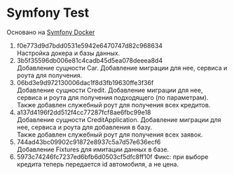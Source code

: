 # Symfony Test

Основано на [Symfony Docker](https://github.com/dunglas/symfony-docker)

1. f0e773d9d7bdd0531e5942e6470747d82c968634  
    Настройка докера и базы данных.
2. 3b5f35596db006e81c4cadb45d5ea078deeea8d4  
Добавление сущности Car. Добавление миграции для нее, сервиса и роута для получения.
3. 06bd3e9d972130006dac1f8d3fb19630ffe3f36f  
Добавление сущности Credit. Добавление миграции для нее, сервиса и роута для получения подходящего (по параметрам).  
Также добавлен служебный роут для получения всех кредитов.
4. a137d4196f2dd512f4cc77287fcf8ae6fbc99e18  
Добавление сущности CreditApplication. Добавление миграции для нее, сервиса и роута для добавления в базу.  
Также добавлен служебный роут для получения всех заявок.
5. 744ad43bc09902c91872e8937c5a7d57e636ecf6  
Добавление Fixtures для имитации данных в базе.
6. 5973c74246fc7237ed6bfb6d0503cf5dfc8ff10f
Фикс: при выборе кредита теперь передается id автомобиля, а не цена.


